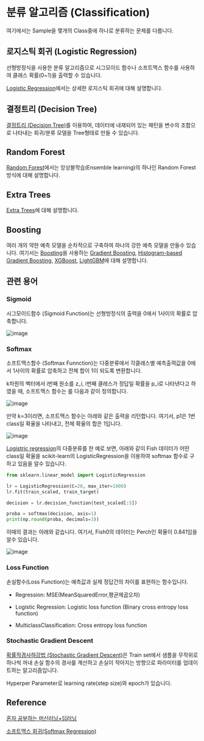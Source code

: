 # 분류 알고리즘 (Classification)

여기에서는 Sample을 몇개의 Class중에 하나로 분류하는 문제를 다릅니다.

## 로지스틱 회귀 (Logistic Regression)

선형방정식을 사용한 분류 알고리즘으로 시그모이드 함수나 소프트맥스 함수를 사용하여 클래스 확률(0~1)을 출력할 수 있습니다. 

[Logistic Regression](https://github.com/kyopark2014/ML-Algorithms/blob/main/logistic-regression.md)에서는 상세한 로지스틱 회귀에 대해 설명합니다. 
 
## 결정트리 (Decision Tree)

[결정트리 (Decision Tree)](https://github.com/kyopark2014/ML-Algorithms/blob/main/decision-tree.md)를 이용하여, 데이터에 내재되어 있는 패턴을 변수의 조합으로 나타내는 회귀/분류 모델을 Tree형태로 만들 수 있습니다. 

## Random Forest

[Random Forest](https://github.com/kyopark2014/ML-Algorithms/blob/main/random-forest.md)에서는 앙상블학습(Ensemble learning)의 하나인 Random Forest 방식에 대해 설명합니다. 

## Extra Trees

[Extra Trees](https://github.com/kyopark2014/ML-Algorithms/blob/main/extra-trees.md)에 대해 설명합니다. 

## Boosting

여러 개의 약한 예측 모델을 순차적으로 구축하여 하나의 강한 예측 모델을 만들수 있습니다. 여기서는 [Boosting](https://github.com/kyopark2014/ML-Algorithms/blob/main/boosting.md)을 사용하는 [Gradient Boosting](https://github.com/kyopark2014/ML-Algorithms/blob/main/boosting.md#gradient-boosting), [Histogram-based Gradient Boosting](https://github.com/kyopark2014/ML-Algorithms/blob/main/boosting.md#histogram-based-gradient-boosting), [XGBoost](https://github.com/kyopark2014/ML-Algorithms/blob/main/boosting.md#xgboost-extreme-gradient-boost), [LightGBM](https://github.com/kyopark2014/ML-Algorithms/blob/main/boosting.md#lightgbm)에 대해 설명합니다. 


## 관련 용어 

### Sigmoid

시그모이드함수 (Sigmoid Function)는 선형방정식의 출력을 0에서 1사이의 확률로 압축합니다.

![image](https://user-images.githubusercontent.com/52392004/185773923-7ca38926-f792-46c6-b339-f8459c2fea8c.png)

### Softmax

소프트맥스함수 (Softmax Funnction)는 다중분류에서 각클래스별 예측출력값을 0에서 1사이의 확률로 압축하고 전체 합이 1이 되도록 변환합니다.

k차원의 벡터에서 i번째 원소를 z_i, i번째 클래스가 정답일 확률을 p_i로 나타낸다고 하였을 때, 소프트맥스 함수는 를 다음과 같이 정의합니다.

![image](https://user-images.githubusercontent.com/52392004/186542833-891b29e9-c112-42eb-ba1a-d3023753ccb5.png)

만약 k=3이라면, 소프트맥스 함수는 아래와 같은 출력을 리턴합니다. 여기서, p1은 1번 class일 확율을 나타내고, 전체 확율의 합은 1입니다.

![image](https://user-images.githubusercontent.com/52392004/186542970-f41721df-7539-4424-a922-1e375859e889.png)

[Logistric regression](https://github.com/kyopark2014/ML-Algorithms/blob/main/logistic-regression.md)의 다중분류를 한 예로 보면, 아래와 같이 Fish 데이터가 어떤 class일 확율을 scikit-learn의 LogisticRegression을 이용하여 softmax 함수로 구하고 있음을 알수 있습니다. 


```python
from sklearn.linear_model import LogisticRegression

lr = LogisticRegression(C=20, max_iter=1000)
lr.fit(train_scaled, train_target)

decision = lr.decision_function(test_scaled[:5])

proba = softmax(decision, axis=1)
print(np.round(proba, decimals=3))
```

이때의 결과는 아래와 같습니다. 여기서, Fish0의 데이터는 Perch인 확율이 0.841임을 알수 있습니다.

![image](https://user-images.githubusercontent.com/52392004/186540141-a25f1eaa-c287-4b30-8c58-8a63eb9cac29.png)

### Loss Function

손실함수(Loss Function)는 예측값과 실제 정답간의 차이를 표현하는 함수입니다. 

- Regression: MSE(MeanSquaredError,평균제곱오차)
   
- Logistic Regression: Logistic loss function (Binary cross entropy loss function)
   
- MulticlassClassification: Cross entropy loss function

### Stochastic Gradient Descent

[확률적경사하강법 (Stochastic Gradient Descent)](https://github.com/kyopark2014/ML-Algorithms/blob/main/stochastic-gradient-descent.md)은 Train set에서 샘플을 무작위로 하나씩 꺼내 손실 함수의 경사를 계산하고 손실이 작아지는 방향으로 파라미터를 업데이트하는 알고리즘입니다. 

Hyperper Parameter로 learning rate(step size)와 epoch가 있습니다.


## Reference

[혼자 공부하는 머신러닝+딥러닝](https://github.com/rickiepark/hg-mldl)

[소프트맥스 회귀(Softmax Regression)](https://wikidocs.net/35476)
